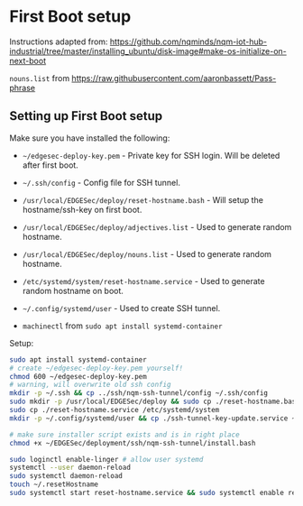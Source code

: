 # First Boot setup

Instructions adapted from: https://github.com/nqminds/nqm-iot-hub-industrial/tree/master/installing_ubuntu/disk-image#make-os-initialize-on-next-boot

`nouns.list` from https://raw.githubusercontent.com/aaronbassett/Pass-phrase

## Setting up First Boot setup

Make sure you have installed the following:

- `~/edgesec-deploy-key.pem` - Private key for SSH login. Will be deleted after first boot.
- `~/.ssh/config` - Config file for SSH tunnel.
- `/usr/local/EDGESec/deploy/reset-hostname.bash` - Will setup the hostname/ssh-key on first boot.
- `/usr/local/EDGESec/deploy/adjectives.list` - Used to generate random hostname.
- `/usr/local/EDGESec/deploy/nouns.list` - Used to generate random hostname.
- `/etc/systemd/system/reset-hostname.service` - Used to generate random hostname on boot.
- `~/.config/systemd/user` - Used to create SSH tunnel.

- `machinectl` from `sudo apt install systemd-container`

Setup:

```bash
sudo apt install systemd-container
# create ~/edgesec-deploy-key.pem yourself!
chmod 600 ~/edgesec-deploy-key.pem
# warning, will overwrite old ssh config
mkdir -p ~/.ssh && cp ../ssh/nqm-ssh-tunnel/config ~/.ssh/config
sudo mkdir -p /usr/local/EDGESec/deploy && sudo cp ./reset-hostname.bash ./adjectives.list ./nouns.list /usr/local/EDGESec/deploy
sudo cp ./reset-hostname.service /etc/systemd/system
mkdir -p ~/.config/systemd/user && cp ./ssh-tunnel-key-update.service ~/.config/systemd/user

# make sure installer script exists and is in right place
chmod +x ~/EDGESec/deployment/ssh/nqm-ssh-tunnel/install.bash

sudo loginctl enable-linger # allow user systemd
systemctl --user daemon-reload
sudo systemctl daemon-reload
touch ~/.resetHostname
sudo systemctl start reset-hostname.service && sudo systemctl enable reset-hostname.service
```